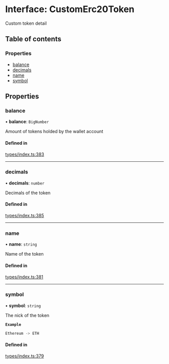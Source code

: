 # Interface: CustomErc20Token

Custom token detail

## Table of contents

### Properties

- [balance](CustomErc20Token.md#balance)
- [decimals](CustomErc20Token.md#decimals)
- [name](CustomErc20Token.md#name)
- [symbol](CustomErc20Token.md#symbol)

## Properties

### balance

• **balance**: `BigNumber`

Amount of tokens holded by the wallet account

#### Defined in

[types/index.ts:383](https://github.com/nevermined-io/react-components/blob/8680a5c/catalog/src/types/index.ts#L383)

___

### decimals

• **decimals**: `number`

Decimals of the token

#### Defined in

[types/index.ts:385](https://github.com/nevermined-io/react-components/blob/8680a5c/catalog/src/types/index.ts#L385)

___

### name

• **name**: `string`

Name of the token

#### Defined in

[types/index.ts:381](https://github.com/nevermined-io/react-components/blob/8680a5c/catalog/src/types/index.ts#L381)

___

### symbol

• **symbol**: `string`

The nick of the token

**`Example`**

```ts
Ethereum -> ETH
```

#### Defined in

[types/index.ts:379](https://github.com/nevermined-io/react-components/blob/8680a5c/catalog/src/types/index.ts#L379)
